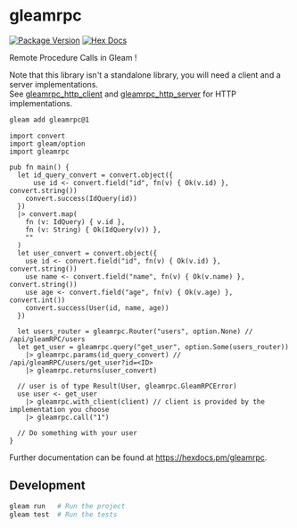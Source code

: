 # gleamrpc

[![Package Version](https://img.shields.io/hexpm/v/gleamrpc)](https://hex.pm/packages/gleamrpc)
[![Hex Docs](https://img.shields.io/badge/hex-docs-ffaff3)](https://hexdocs.pm/gleamrpc/)

Remote Procedure Calls in Gleam !

Note that this library isn't a standalone library, you will need a client and a server implementations.  
See [gleamrpc_http_client](https://hexdocs.pm/gleamrpc_http_client/) and [gleamrpc_http_server](https://hexdocs.pm/gleamrpc_http_server/) for HTTP implementations.

```sh
gleam add gleamrpc@1
```
```gleam
import convert
import gleam/option
import gleamrpc

pub fn main() {
  let id_query_convert = convert.object({
	  use id <- convert.field("id", fn(v) { Ok(v.id) }, convert.string())
    convert.success(IdQuery(id))
  })
  |> convert.map(
    fn (v: IdQuery) { v.id },
    fn (v: String) { Ok(IdQuery(v)) },
    ""
  )
  let user_convert = convert.object({
    use id <- convert.field("id", fn(v) { Ok(v.id) }, convert.string())
    use name <- convert.field("name", fn(v) { Ok(v.name) }, convert.string())
    use age <- convert.field("age", fn(v) { Ok(v.age) }, convert.int())
    convert.success(User(id, name, age))
  })

  let users_router = gleamrpc.Router("users", option.None) // /api/gleamRPC/users
  let get_user = gleamrpc.query("get_user", option.Some(users_router))
    |> gleamrpc.params(id_query_convert) // /api/gleamRPC/users/get_user?id=<ID>
    |> gleamrpc.returns(user_convert)

  // user is of type Result(User, gleamrpc.GleamRPCError)
  use user <- get_user
    |> gleamrpc.with_client(client) // client is provided by the implementation you choose
    |> gleamrpc.call("1")

  // Do something with your user
}
```

Further documentation can be found at <https://hexdocs.pm/gleamrpc>.

## Development

```sh
gleam run   # Run the project
gleam test  # Run the tests
```

